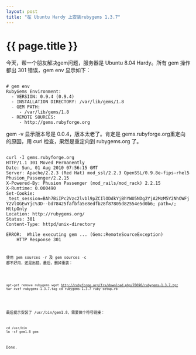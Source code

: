 ```yaml
---
layout: post
title: "在 Ubuntu Hardy 上安装rubygems 1.3.7"
---
```


# {{ page.title }}

今天，帮一个朋友解决gem问题，服务器是 Ubuntu 8.04 Hardy。所有 gem 操作都出 301 错误，gem env 显示如下：

<code>
# gem env
RubyGems Environment:
  - VERSION: 0.9.4 (0.9.4)
  - INSTALLATION DIRECTORY: /var/lib/gems/1.8
  - GEM PATH:
     - /var/lib/gems/1.8
  - REMOTE SOURCES:
     - http://gems.rubyforge.org
</code>

gem -v  显示版本号是 0.0.4，版本太老了。肯定是 gems.rubyforge.org重定向的原因，用 curl 检查，果然是重定向到 rubygems.org 了。 

<code>
curl -I gems.rubyforge.org
HTTP/1.1 301 Moved Permanently
Date: Sun, 01 Aug 2010 07:56:15 GMT
Server: Apache/2.2.3 (Red Hat) mod_ssl/2.2.3 OpenSSL/0.9.8e-fips-rhel5 Phusion_Passenger/2.2.15
X-Powered-By: Phusion Passenger (mod_rails/mod_rack) 2.2.15
X-Runtime: 0.000490
Set-Cookie: _test_session=BAh7BiIPc2Vzc2lvbl9pZCIlODdkYjBhYWU5NDg2YjA2MzM5Y2NhOWFjY2VlOGEwYjc%3D--bd78425fafbfa5e8edfb28f87805d82554e5d0b6; path=/; HttpOnly
Location: http://rubygems.org/
Status: 301
Content-Type: httpd/unix-directory
</code>
<code>
ERROR:  While executing gem ... (Gem::RemoteSourceException)
    HTTP Response 301
<code>

使用 gem sources -r  及 gem sources -c 都不好用，还是出错。最后，删掉重装：

<code>

apt-get remove rubygems
wget http://rubyforge.org/frs/download.php/70696/rubygems-1.3.7.tgz
tar xvzf rubygems-1.3.7.tag
cd rubygems-1.3.7
ruby setup.rb

</code>

最后提示安装了 /usr/bin/gem1.8，需要做个符号链接：

<code>
cd /usr/bin
ln -sf gem1.8 gem
</code>

Done.
